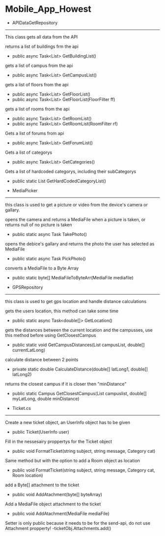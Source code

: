 # Mobile_App_Howest


* APIDataGetRepository
-----------------------
This class gets all data from the API


returns a list of buildings frm the api
- public async Task<List<Building>> GetBuildingList()

gets a list of campus from the api
- public async Task<List<Campus>> GetCampusList()

gets a list of floors from the api
- public async Task<List<Floor>> GetFloorList()
- public async Task<List<Floor>> GetFloorList(FloorFilter ff)

gets a list of rooms from the api
- public async Task<List<Room>> GetRoomList()
- public async Task<List<Room>> GetRoomList(RoomFilter rf)

Gets a list of forums from api
- public async Task<List<Forum>> GetForumList()

Gets a list of categorys
- public async Task<List<Category>> GetCategories()

Gets a list of hardcoded categorys, including their subCategorys
- public static List<Category> GetHardCodedCategoryList()


* MediaPicker
-----------------------
this class is used to get a picture or video from the device's camera or gallary.


opens the camera and returns a MediaFile when a picture is taken, or returns null of no picture is taken
- public static async Task<MediaFile> TakePhoto()

opens the debice's gallary and returns the photo the user has selected as MediaFile
- public static async Task<MediaFile> PickPhoto()

converts a MediaFile to a Byte Array
- public static byte[] MediaFileToByteArr(MediaFile mediafile)

* GPSRepository
-----------------------
this class is used to get gps location and handle distance calculations


gets the users location, this method can take some time
- public static async Task<double[]> GetLocation()

gets the distances between the current location and the campusses, use this method before using GetClosestCampus
- public static void GetCampusDistances(List<Campus> campusList, double[] currentLatLong)

calculate distance between 2 points
- private static double CalculateDistance(double[] latLong1, double[] latLong2)

returns the closest campus if it is closer then "minDistance"
- public static Campus GetClosestCampus(List<Campus> campuslist, double[] myLatLong, double minDistance)



* Ticket.cs
-----------------------

Create a new ticket object, an UserInfo object has to be given
- public Ticket(UserInfo user)

Fill in the nessesairy proppertys for the Ticket object
- public void FormatTicket(string subject, string message, Category cat)

Same method but with the option to add a Room object as location
- public void FormatTicket(string subject, string message, Category cat, Room location)

add a Byte[] attachment to the ticket
- public void AddAtachment(byte[] byteArray)

Add a MediaFile object attachment to the ticket
- public void AddAtachment(MediaFile mediaFile)

Setter is only public because it needs to be for the send-api, do not use Attachment propperty!
-ticketObj.Attachments.add()

